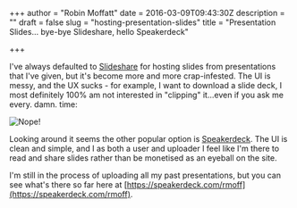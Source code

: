 +++
author = "Robin Moffatt"
date = 2016-03-09T09:43:30Z
description = ""
draft = false
slug = "hosting-presentation-slides"
title = "Presentation Slides… bye-bye Slideshare, hello Speakerdeck"

+++

I've always defaulted to [Slideshare](http://slideshare.net/themoff) for hosting slides from presentations that I've given, but it's become more and more crap-infested. The UI is messy, and the UX sucks - for example, I want to download a slide deck, I most definitely 100% am not interested in "clipping" it...even if you ask me every. damn. time: 

![Nope!](/content/images/2016/03/2016-03-09_09-32-29-1.png)

Looking around it seems the other popular option is [Speakerdeck](http://speakerdeck.com). The UI is clean and simple, and I as both a user and uploader I feel like I'm there to read and share slides rather than be monetised as an eyeball on the site. 

I'm still in the process of uploading all my past presentations, but you can see what's there so far here at [https://speakerdeck.com/rmoff](https://speakerdeck.com/rmoff).
